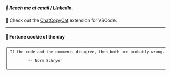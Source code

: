##### :calling: Reach me at **[email](mailto:johannes@stenmark.in)** ***/*** **[~~LinkedIn~~](https://www.linkedin.com/in/johannes-stenmark)**.
:feet: Check out the [ChatCopyCat](https://github.com/jstenmark/ChatCopyCat) extension for VSCode.

---
#### :cookie: Fortune cookie of the day
```smalltalk
╭──────────────────────────────────────────────────────────────────────╮
│ If the code and the comments disagree, then both are probably wrong. │
│         -- Norm Schryer                                              │
╰──────────────────────────────────────────────────────────────────────╯
```
